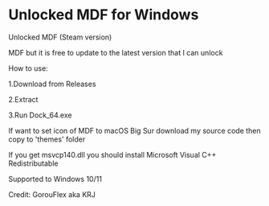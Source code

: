 # Unlocked MDF for Windows

Unlocked MDF (Steam version)

MDF but it is free to update to the latest version that I can unlock

How to use:

1.Download from Releases

2.Extract

3.Run Dock_64.exe

If want to set icon of MDF to macOS Big Sur download my source code then copy to 'themes' folder

If you get msvcp140.dll you should install Microsoft Visual C++ Redistributable

Supported to Windows 10/11

Credit: GorouFlex aka KRJ
